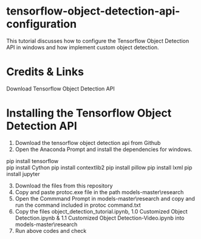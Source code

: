 # tensorflow-object-detection-api-configuration
This tutorial discusses how to configure the Tensorflow Object Detection API in windows and how implement custom object detection.

# Credits & Links
Download Tensorflow Object Detection API

# Installing the Tensorflow Object Detection API
1. Download the tensorflow object detection api from Github
2. Open the Anaconda Prompt and install the dependencies for windows.

pip install tensorflow <br/>
pip install Cython
pip install contextlib2
pip install pillow
pip install lxml
pip install jupyter

3. Download the files from this repository
4. Copy and paste protoc.exe file in the path models-master\research
5. Open the Commmand Prompt in models-master\research and copy and run the command included in protoc command.txt
6. Copy the files object_detection_tutorial.ipynb, 1.0 Customized Object Detection.ipynb & 1.1 Customized Object Detection-Video.ipynb into models-master\research
7. Run above codes and check





